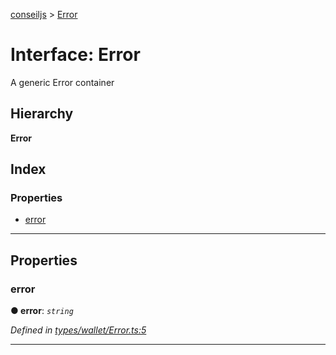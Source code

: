 [conseiljs](../README.md) > [Error](../interfaces/error.md)

# Interface: Error

A generic Error container

## Hierarchy

**Error**

## Index

### Properties

* [error](error.md#error-1)

---

## Properties

<a id="error-1"></a>

###  error

**● error**: *`string`*

*Defined in [types/wallet/Error.ts:5](https://github.com/Cryptonomic/ConseilJS/blob/688e74f/src/types/wallet/Error.ts#L5)*

___

